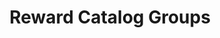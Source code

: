 ---
title: Reward Catalog Groups
excerpt: ''
deprecated: false
hidden: false
metadata:
  title: ''
  description: ''
  robots: index
next:
  description: ''
---